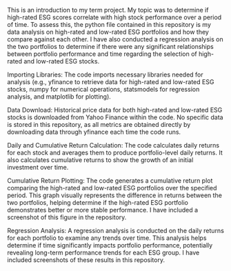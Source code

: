 This is an introduction to my term project. My topic was to determine if high-rated ESG scores correlate with high stock performance over a period of time. To assess this, the python file contained in this repository is my data analysis on high-rated and low-rated ESG portfolios and how they compare against each other. I have also conducted a regression analysis on the two portfolios to determine if there were any significant relationships between portfolio performance and time regarding the selection of high-rated and low-rated ESG stocks.

Importing Libraries: The code imports necessary libraries needed for analysis (e.g., yfinance to retrieve data for high-rated and low-rated ESG stocks, numpy for numerical operations, statsmodels for regression analysis, and matplotlib for plotting).

Data Download: Historical price data for both high-rated and low-rated ESG stocks is downloaded from Yahoo Finance within the code. No specific data is stored in this repository, as all metrics are obtained directly by downloading data through yfinance each time the code runs.

Daily and Cumulative Return Calculation: The code calculates daily returns for each stock and averages them to produce portfolio-level daily returns. It also calculates cumulative returns to show the growth of an initial investment over time.

Cumulative Return Plotting: The code generates a cumulative return plot comparing the high-rated and low-rated ESG portfolios over the specified period. This graph visually represents the difference in returns between the two portfolios, helping determine if the high-rated ESG portfolio demonstrates better or more stable performance. I have included a screenshot of this figure in the repository.

Regression Analysis: A regression analysis is conducted on the daily returns for each portfolio to examine any trends over time. This analysis helps determine if time significantly impacts portfolio performance, potentially revealing long-term performance trends for each ESG group. I have included screenshots of these results in this repository.

